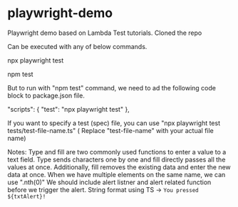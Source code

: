 # playwright-demo
Playwright demo based on Lambda Test tutorials.
Cloned the repo

Can be executed with any of below commands.

npx playwright test

npm test

But to run with "npm test" command, we need to ad the following code block to package.json file.

  "scripts": {
    "test": "npx playwright test" 
  },

  If you want to specify a test (spec) file, you can use "npx playwright test tests/test-file-name.ts" ( Replace "test-file-name" with your actual file name)

Notes: Type and fill are two commonly used functions to enter a value to a text field. Type sends characters one by one and fill directly passes all the values at once. Additionally, fill removes the existing data and enter the new data at once.
When we have multiple elements on the same name, we can use ".nth(0)"
We should include alert listner and alert related function before we trigger the alert.
String format using TS -> `You pressed ${txtAlert}!`
